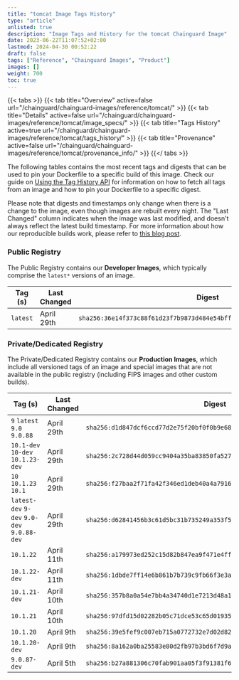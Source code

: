 ```yaml
---
title: "tomcat Image Tags History"
type: "article"
unlisted: true
description: "Image Tags and History for the tomcat Chainguard Image"
date: 2023-06-22T11:07:52+02:00
lastmod: 2024-04-30 00:52:22
draft: false
tags: ["Reference", "Chainguard Images", "Product"]
images: []
weight: 700
toc: true
---
```


{{< tabs >}}
{{< tab title="Overview" active=false url="/chainguard/chainguard-images/reference/tomcat/" >}}
{{< tab title="Details" active=false url="/chainguard/chainguard-images/reference/tomcat/image_specs/" >}}
{{< tab title="Tags History" active=true url="/chainguard/chainguard-images/reference/tomcat/tags_history/" >}}
{{< tab title="Provenance" active=false url="/chainguard/chainguard-images/reference/tomcat/provenance_info/" >}}
{{</ tabs >}}

The following tables contains the most recent tags and digests that can be used to pin your Dockerfile to a specific build of this image. Check our guide on [Using the Tag History API](/chainguard/chainguard-images/using-the-tag-history-api/) for information on how to fetch all tags from an image and how to pin your Dockerfile to a specific digest.

Please note that digests and timestamps only change when there is a change to the image, even though images are rebuilt every night. The "Last Changed" column indicates when the image was last modified, and doesn't always reflect the latest build timestamp. For more information about how our reproducible builds work, please refer to [this blog post](https://www.chainguard.dev/unchained/reproducing-chainguards-reproducible-image-builds).

### Public Registry
The Public Registry contains our **Developer Images**, which typically comprise the `latest*` versions of an image.

| Tag (s)   | Last Changed | Digest                                                                    |
|-----------|--------------|---------------------------------------------------------------------------|
|  `latest` | April 29th   | `sha256:36e14f373c88f61d23f7b9873d484e54bff5f8c26620871b3089ba070a9bd136` |


### Private/Dedicated Registry
The Private/Dedicated Registry contains our **Production Images**, which include all versioned tags of an image and special images that are not available in the public registry (including FIPS images and other custom builds).

| Tag (s)                                      | Last Changed | Digest                                                                    |
|----------------------------------------------|--------------|---------------------------------------------------------------------------|
|  `9` `latest` `9.0` `9.0.88`                 | April 29th   | `sha256:d1d847dcf6ccd77d2e75f20bf0f0b9e6892b99d74f84947bf240d3565dce9fc3` |
|  `10.1-dev` `10-dev` `10.1.23-dev`           | April 29th   | `sha256:2c728d44d059cc9404a35ba83850fa5271c5ea438a0b5902cb41018d7b8d9330` |
|  `10` `10.1.23` `10.1`                       | April 29th   | `sha256:f27baa2f71fa42f346ed1deb40a4a7916ef45fa391acb80c5cd978389afd11bd` |
|  `latest-dev` `9-dev` `9.0-dev` `9.0.88-dev` | April 29th   | `sha256:d62841456b3c61d5bc31b735249a353f545ec3207f9d5f9fc6cd8999cff05033` |
|  `10.1.22`                                   | April 11th   | `sha256:a179973ed252c15d82b847ea9f471e4ff90f4bff73ec0bf296e3e6b7076ea448` |
|  `10.1.22-dev`                               | April 11th   | `sha256:1dbde7ff14e6b861b7b739c9fb66f3e3a3b452bb9c79d4fcfc9c176c9b5ff368` |
|  `10.1.21-dev`                               | April 10th   | `sha256:357b8a0a54e7bb4a34740d1e7213d48a17138bfc99e5ac38b18e3225970d71f0` |
|  `10.1.21`                                   | April 10th   | `sha256:97dfd15d02282b05c71dce53c65d019350baf2ba03ec2eeb1a42af970eb5f2bd` |
|  `10.1.20`                                   | April 9th    | `sha256:39e5fef9c007eb715a0772732e7d02d82afa3d1b5412ec10fae529c52eb33814` |
|  `10.1.20-dev`                               | April 9th    | `sha256:8a162a0ba25583e80d2fb97b3bd6f7d9a239f70afbd0ba598f00392019e1351b` |
|  `9.0.87-dev`                                | April 5th    | `sha256:b27a881306c70fab901aa05f3f91381f6be7b982d678680791a936ec9a212a1c` |

